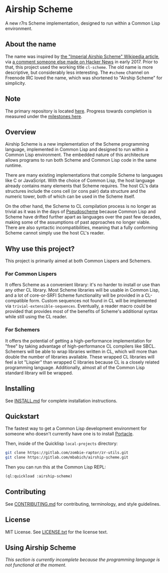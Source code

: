 Airship Scheme
==============

A new r7rs Scheme implementation, designed to run within a Common Lisp
environment.

About the name
--------------

The name was inspired by [the "Imperial Airship Scheme" Wikipedia
article](https://en.wikipedia.org/wiki/Imperial_Airship_Scheme), via
[a comment someone else made on Hacker
News](https://news.ycombinator.com/item?id=13868549) in early 2017.
Prior to that, this project used the working title `cl-scheme`. The
old name is more descriptive, but considerably less interesting. The
`#scheme` channel on Freenode IRC loved the name, which was shortened
to "Airship Scheme" for simplicity.

Note
----

The primary repository is located
[here](https://gitlab.com/mbabich/airship-scheme). Progress towards
completion is measured under the [milestones
here](https://gitlab.com/mbabich/airship-scheme/-/milestones).

Overview
--------

Airship Scheme is a new implementation of the Scheme programming
language, implemented in Common Lisp and designed to run within a
Common Lisp environment. The embedded nature of this architecture
allows programs to run both Scheme and Common Lisp code in the same
runtime.

There are many existing implementations that compile Scheme to
languages like C or JavaScript. With the choice of Common Lisp, the
host language already contains many elements that Scheme requires. The
host CL's data structures include the cons cell (or cons pair) data
structure and the numeric tower, both of which can be used in the
Scheme itself.

On the other hand, the Scheme to CL compilation process is no longer
as trivial as it was in the days of
[Pseudoscheme](http://mumble.net/~jar/pseudoscheme/) because Common
Lisp and Scheme have drifted further apart as languages over the past
few decades, making some of the assumptions of past approaches no
longer viable. There are also syntactic incompatibilities, meaning
that a fully conforming Scheme cannot simply use the host CL's reader.

Why use this project?
---------------------

This project is primarily aimed at both Common Lispers and Schemers.

### For Common Lispers

It offers Scheme as a convenient library: it's no harder to install or
use than any other CL library. Most Scheme libraries will be usable in
Common Lisp, and a lot of core-or-SRFI Scheme functionality will be
provided in a CL-compatible form. Custom sequences not found in CL
will be implemented via `trivial-extensible-sequences`. Eventually, a
reader macro could be provided that provides most of the benefits of
Scheme's additional syntax while still using the CL reader.

### For Schemers

It offers the potential of getting a high-performance implementation
for "free" by taking advantage of high-performance CL compilers like
SBCL. Schemers will be able to wrap libraries written in CL, which
will more than double the number of libraries available. These wrapped
CL libraries will feel a lot "Lispier" than wrapped C libraries
because CL is a closely related programming language. Additionally,
almost all of the Common Lisp standard library will be wrapped.

Installing
----------

See [INSTALL.md](INSTALL.md) for complete installation instructions.

Quickstart
----------

The fastest way to get a Common Lisp development environment for
someone who doesn't currently have one is to install
[Portacle](https://portacle.github.io/).

Then, inside of the Quicklisp `local-projects` directory:

```sh
git clone https://gitlab.com/zombie-raptor/zr-utils.git
git clone https://gitlab.com/mbabich/airship-scheme.git
```

Then you can run this at the Common Lisp REPL:

```lisp
(ql:quickload :airship-scheme)
```

Contributing
------------

See [CONTRIBUTING.md](CONTRIBUTING.md) for contributing, terminology,
and style guidelines.

License
-------

MIT License. See [LICENSE.txt](LICENSE.txt) for the license text.

Using Airship Scheme
--------------------

*This section is currently incomplete because the programming language
is not functional at the moment.*
